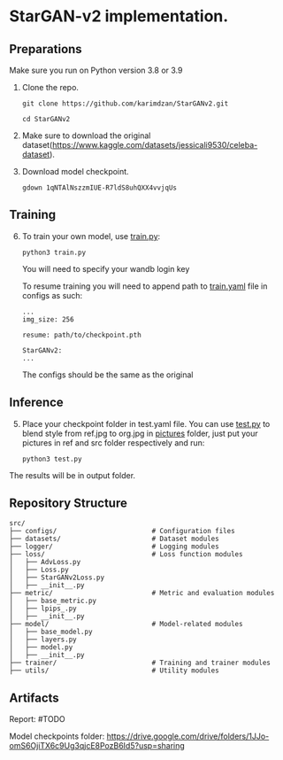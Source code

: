 # StarGAN-v2 implementation.

## Preparations
Make sure you run on Python version 3.8 or 3.9

1. Clone the repo.
    ```
    git clone https://github.com/karimdzan/StarGANv2.git

    cd StarGANv2
    ```

2. Make sure to download the original dataset(https://www.kaggle.com/datasets/jessicali9530/celeba-dataset). 

3. Download model checkpoint.
    ```
    gdown 1qNTAlNszzmIUE-R7ldS8uhQXX4vvjqUs
    ```

## Training

6. To train your own model, use [train.py](./train.py):
    ```
    python3 train.py
    ```
   You will need to specify your wandb login key
   
   To resume training you will need to append path to [train.yaml](src/configs/train.yaml) file in configs as such:
    ```
    ...
    img_size: 256

    resume: path/to/checkpoint.pth
    
    StarGANv2:
    ...
    ```
    The configs should be the same as the original

## Inference

5. Place your checkpoint folder in test.yaml file. You can use [test.py](./test.py) to blend style from ref.jpg to org.jpg in [pictures](/pictures) folder, just put your pictures in ref and src folder respectively and run:
    ```
    python3 test.py
    ```
The results will be in output folder.

## Repository Structure

```
src/
├── configs/                        # Configuration files
├── datasets/                       # Dataset modules
├── logger/                         # Logging modules
├── loss/                           # Loss function modules
│   ├── AdvLoss.py
│   ├── Loss.py
│   ├── StarGANv2Loss.py
│   ├── __init__.py
├── metric/                         # Metric and evaluation modules
│   ├── base_metric.py
│   ├── lpips_.py
│   ├── __init__.py
├── model/                          # Model-related modules
│   ├── base_model.py
│   ├── layers.py
│   ├── model.py
│   ├── __init__.py
├── trainer/                        # Training and trainer modules
├── utils/                          # Utility modules
```

    
## Artifacts

Report: #TODO

Model checkpoints folder: https://drive.google.com/drive/folders/1JJo-omS6OjiTX6c9Ug3qjcE8PozB6Id5?usp=sharing
